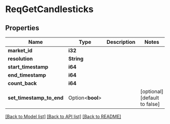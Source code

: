 # ReqGetCandlesticks

## Properties

Name | Type | Description | Notes
------------ | ------------- | ------------- | -------------
**market_id** | **i32** |  | 
**resolution** | **String** |  | 
**start_timestamp** | **i64** |  | 
**end_timestamp** | **i64** |  | 
**count_back** | **i64** |  | 
**set_timestamp_to_end** | Option<**bool**> |  | [optional][default to false]

[[Back to Model list]](../README.md#documentation-for-models) [[Back to API list]](../README.md#documentation-for-api-endpoints) [[Back to README]](../README.md)


